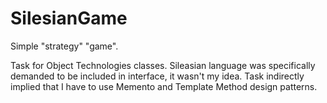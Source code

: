 # SilesianGame
Simple "strategy" "game".

Task for Object Technologies classes. Sileasian language was specifically demanded to be included in interface, it wasn't my idea.
Task indirectly implied that I have to use Memento and Template Method design patterns.
